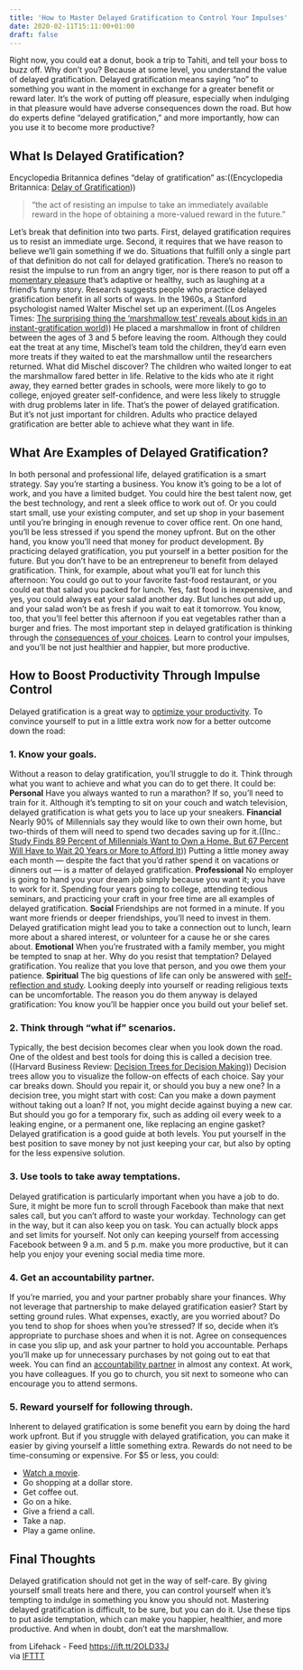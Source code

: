```yaml
---
title: 'How to Master Delayed Gratification to Control Your Impulses'
date: 2020-02-11T15:11:00+01:00
draft: false
---
```


Right now, you could eat a donut, book a trip to Tahiti, and tell your boss to buzz off. Why don’t you? Because at some level, you understand the value of delayed gratification. Delayed gratification means saying “no” to something you want in the moment in exchange for a greater benefit or reward later. It’s the work of putting off pleasure, especially when indulging in that pleasure would have adverse consequences down the road. But how do experts define “delayed gratification,” and more importantly, how can you use it to become more productive?

What Is Delayed Gratification?
------------------------------

Encyclopedia Britannica defines “delay of gratification” as:((Encyclopedia Britannica: [Delay of Gratification](https://www.britannica.com/science/delay-of-gratification)))

> “the act of resisting an impulse to take an immediately available reward in the hope of obtaining a more-valued reward in the future.”

Let’s break that definition into two parts. First, delayed gratification requires us to resist an immediate urge. Second, it requires that we have reason to believe we’ll gain something if we do. Situations that fulfill only a single part of that definition do not call for delayed gratification. There’s no reason to resist the impulse to run from an angry tiger, nor is there reason to put off a [momentary pleasure](https://www.lifehack.org/353923/instant-gratification-short-lived-you-should-aim-for-long-term-goals) that’s adaptive or healthy, such as laughing at a friend’s funny story. Research suggests people who practice delayed gratification benefit in all sorts of ways. In the 1960s, a Stanford psychologist named Walter Mischel set up an experiment.((Los Angeles Times: [The surprising thing the ‘marshmallow test’ reveals about kids in an instant-gratification world](https://www.latimes.com/science/sciencenow/la-sci-sn-marshmallow-test-kids-20180626-story.html))) He placed a marshmallow in front of children between the ages of 3 and 5 before leaving the room. Although they could eat the treat at any time, Mischel’s team told the children, they’d earn even more treats if they waited to eat the marshmallow until the researchers returned. What did Mischel discover? The children who waited longer to eat the marshmallow fared better in life. Relative to the kids who ate it right away, they earned better grades in schools, were more likely to go to college, enjoyed greater self-confidence, and were less likely to struggle with drug problems later in life. That’s the power of delayed gratification. But it’s not just important for children. Adults who practice delayed gratification are better able to achieve what they want in life.

What Are Examples of Delayed Gratification?
-------------------------------------------

In both personal and professional life, delayed gratification is a smart strategy. Say you’re starting a business. You know it’s going to be a lot of work, and you have a limited budget. You could hire the best talent now, get the best technology, and rent a sleek office to work out of. Or you could start small, use your existing computer, and set up shop in your basement until you’re bringing in enough revenue to cover office rent. On one hand, you’ll be less stressed if you spend the money upfront. But on the other hand, you know you’ll need that money for product development. By practicing delayed gratification, you put yourself in a better position for the future. But you don’t have to be an entrepreneur to benefit from delayed gratification. Think, for example, about what you’ll eat for lunch this afternoon: You could go out to your favorite fast-food restaurant, or you could eat that salad you packed for lunch. Yes, fast food is inexpensive, and yes, you could always eat your salad another day. But lunches out add up, and your salad won’t be as fresh if you wait to eat it tomorrow. You know, too, that you’ll feel better this afternoon if you eat vegetables rather than a burger and fries. The most important step in delayed gratification is thinking through the [consequences of your choices](https://www.lifehack.org/articles/featured/choices-and-consequences.html). Learn to control your impulses, and you’ll be not just healthier and happier, but more productive.

How to Boost Productivity Through Impulse Control
-------------------------------------------------

Delayed gratification is a great way to [optimize your productivity](https://www.lifehack.org/articles/productivity/10-ways-to-boost-productivity.html). To convince yourself to put in a little extra work now for a better outcome down the road:

### 1\. Know your goals.

Without a reason to delay gratification, you’ll struggle to do it. Think through what you want to achieve and what you can do to get there. It could be: **Personal** Have you always wanted to run a marathon? If so, you’ll need to train for it. Although it’s tempting to sit on your couch and watch television, delayed gratification is what gets you to lace up your sneakers. **Financial** Nearly 90% of Millennials say they would like to own their own home, but two-thirds of them will need to spend two decades saving up for it.((Inc.: [Study Finds 89 Percent of Millennials Want to Own a Home. But 67 Percent Will Have to Wait 20 Years or More to Afford It](https://www.inc.com/minda-zetlin/millennials-homeownership-student-debt-down-payment-apartment-list-study.html))) Putting a little money away each month — despite the fact that you’d rather spend it on vacations or dinners out — is a matter of delayed gratification. **Professional** No employer is going to hand you your dream job simply because you want it; you have to work for it. Spending four years going to college, attending tedious seminars, and practicing your craft in your free time are all examples of delayed gratification. **Social** Friendships are not formed in a minute. If you want more friends or deeper friendships, you’ll need to invest in them. Delayed gratification might lead you to take a connection out to lunch, learn more about a shared interest, or volunteer for a cause he or she cares about. **Emotional** When you’re frustrated with a family member, you might be tempted to snap at her. Why do you resist that temptation? Delayed gratification. You realize that you love that person, and you owe them your patience. **Spiritual** The big questions of life can only be answered with [self-reflection and study](https://www.lifehack.org/articles/communication/the-power-self-reflection-ten-questions-you-should-ask-yourself.html). Looking deeply into yourself or reading religious texts can be uncomfortable. The reason you do them anyway is delayed gratification: You know you’ll be happier once you build out your belief set.

### 2\. Think through “what if” scenarios.

Typically, the best decision becomes clear when you look down the road. One of the oldest and best tools for doing this is called a decision tree.((Harvard Business Review: [Decision Trees for Decision Making](https://hbr.org/1964/07/decision-trees-for-decision-making))) Decision trees allow you to visualize the follow-on effects of each choice. Say your car breaks down. Should you repair it, or should you buy a new one? In a decision tree, you might start with cost: Can you make a down payment without taking out a loan? If not, you might decide against buying a new car. But should you go for a temporary fix, such as adding oil every week to a leaking engine, or a permanent one, like replacing an engine gasket? Delayed gratification is a good guide at both levels. You put yourself in the best position to save money by not just keeping your car, but also by opting for the less expensive solution.

### 3\. Use tools to take away temptations.

Delayed gratification is particularly important when you have a job to do. Sure, it might be more fun to scroll through Facebook than make that next sales call, but you can’t afford to waste your workday. Technology can get in the way, but it can also keep you on task. You can actually block apps and set limits for yourself. Not only can keeping yourself from accessing Facebook between 9 a.m. and 5 p.m. make you more productive, but it can help you enjoy your evening social media time more.

### 4\. Get an accountability partner.

If you’re married, you and your partner probably share your finances. Why not leverage that partnership to make delayed gratification easier? Start by setting ground rules. What expenses, exactly, are you worried about? Do you tend to shop for shoes when you’re stressed? If so, decide when it’s appropriate to purchase shoes and when it is not. Agree on consequences in case you slip up, and ask your partner to hold you accountable. Perhaps you’ll make up for unnecessary purchases by not going out to eat that week. You can find an [accountability partner](https://www.lifehack.org/862621/accountability-partner) in almost any context. At work, you have colleagues. If you go to church, you sit next to someone who can encourage you to attend sermons.

### 5\. Reward yourself for following through.

Inherent to delayed gratification is some benefit you earn by doing the hard work upfront. But if you struggle with delayed gratification, you can make it easier by giving yourself a little something extra. Rewards do not need to be time-consuming or expensive. For $5 or less, you could:

*   [Watch a movie](https://www.lifehack.org/articles/lifestyle/35-inspirational-movies-that-will-change-your-life.html).
*   Go shopping at a dollar store.
*   Get coffee out.
*   Go on a hike.
*   Give a friend a call.
*   Take a nap.
*   Play a game online.

Final Thoughts
--------------

Delayed gratification should not get in the way of self-care. By giving yourself small treats here and there, you can control yourself when it’s tempting to indulge in something you know you should not. Mastering delayed gratification is difficult, to be sure, but you can do it. Use these tips to put aside temptation, which can make you happier, healthier, and more productive. And when in doubt, don’t eat the marshmallow.  
  
from Lifehack - Feed https://ift.tt/2OLD33J  
via [IFTTT](https://ifttt.com/?ref=da&site=blogger)
